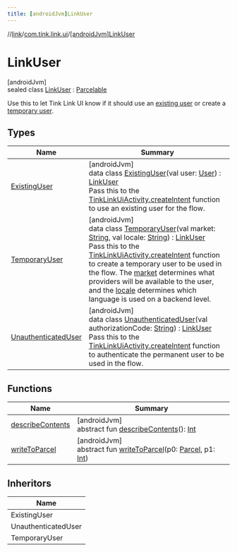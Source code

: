 ```yaml
---
title: [androidJvm]LinkUser
---
```

//[link](../../../index.html)/[com.tink.link.ui](../index.html)/[[androidJvm]LinkUser](index.html)



# LinkUser



[androidJvm]\
sealed class [LinkUser](index.html) : [Parcelable](https://developer.android.com/reference/kotlin/android/os/Parcelable.html)

Use this to let Tink Link UI know if it should use an [existing user](-existing-user/index.html) or create a [temporary user](-temporary-user/index.html).



## Types


| Name | Summary |
|---|---|
| [ExistingUser](-existing-user/index.html) | [androidJvm]<br>data class [ExistingUser](-existing-user/index.html)(val user: [User](../../com.tink.model.user/[android-jvm]-user/index.html)) : [LinkUser](index.html)<br>Pass this to the [TinkLinkUiActivity.createIntent](../[android-jvm]-tink-link-ui-activity/-companion/create-intent.html) function to use an existing user for the flow. |
| [TemporaryUser](-temporary-user/index.html) | [androidJvm]<br>data class [TemporaryUser](-temporary-user/index.html)(val market: [String](https://kotlinlang.org/api/latest/jvm/stdlib/kotlin/-string/index.html), val locale: [String](https://kotlinlang.org/api/latest/jvm/stdlib/kotlin/-string/index.html)) : [LinkUser](index.html)<br>Pass this to the [TinkLinkUiActivity.createIntent](../[android-jvm]-tink-link-ui-activity/-companion/create-intent.html) function to create a temporary user to be used in the flow. The [market](-temporary-user/market.html) determines what providers will be available to the user, and the [locale](-temporary-user/locale.html) determines which language is used on a backend level. |
| [UnauthenticatedUser](-unauthenticated-user/index.html) | [androidJvm]<br>data class [UnauthenticatedUser](-unauthenticated-user/index.html)(val authorizationCode: [String](https://kotlinlang.org/api/latest/jvm/stdlib/kotlin/-string/index.html)) : [LinkUser](index.html)<br>Pass this to the [TinkLinkUiActivity.createIntent](../[android-jvm]-tink-link-ui-activity/-companion/create-intent.html) function to authenticate the permanent user to be used in the flow. |


## Functions


| Name | Summary |
|---|---|
| [describeContents](../../com.tink.service.provider/[android-jvm]-provider-filter/index.html#-1578325224%2FFunctions%2F-812656150) | [androidJvm]<br>abstract fun [describeContents](../../com.tink.service.provider/[android-jvm]-provider-filter/index.html#-1578325224%2FFunctions%2F-812656150)(): [Int](https://kotlinlang.org/api/latest/jvm/stdlib/kotlin/-int/index.html) |
| [writeToParcel](../../com.tink.service.provider/[android-jvm]-provider-filter/index.html#-1754457655%2FFunctions%2F-812656150) | [androidJvm]<br>abstract fun [writeToParcel](../../com.tink.service.provider/[android-jvm]-provider-filter/index.html#-1754457655%2FFunctions%2F-812656150)(p0: [Parcel](https://developer.android.com/reference/kotlin/android/os/Parcel.html), p1: [Int](https://kotlinlang.org/api/latest/jvm/stdlib/kotlin/-int/index.html)) |


## Inheritors


| Name |
|---|
| ExistingUser |
| UnauthenticatedUser |
| TemporaryUser |

